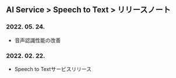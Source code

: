## AI Service > Speech to Text > リリースノート

### 2022. 05. 24.
* 音声認識性能の改善

### 2022. 02. 22.
* Speech to Textサービスリリース
